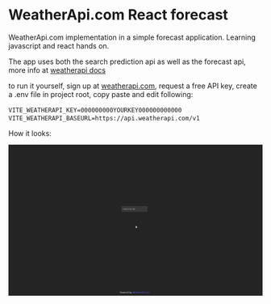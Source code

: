 # WeatherApi.com React forecast

WeatherApi.com implementation in a simple forecast application.
Learning javascript and react hands on.

The app uses both the search prediction api as well as the forecast api, more info at [weatherapi docs](https://www.weatherapi.com/docs/)

to run it yourself, sign up at [weatherapi.com](https://www.weatherapi.com/), request a free API key, create a .env file in project root, copy paste and edit following:
```
VITE_WEATHERAPI_KEY=000000000YOURKEY000000000000
VITE_WEATHERAPI_BASEURL=https://api.weatherapi.com/v1
```

How it looks:

![Demo](/screenshot/screenshot.gif)
